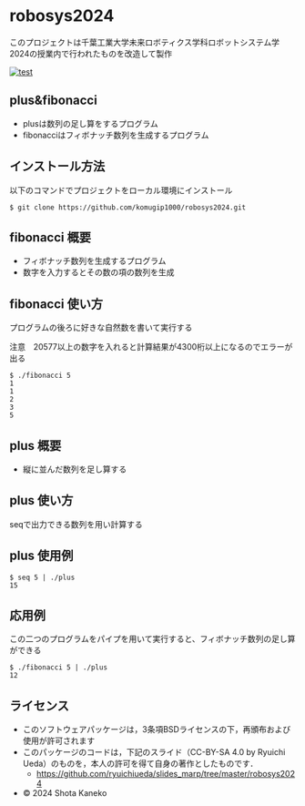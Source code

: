 # robosys2024

このプロジェクトは千葉工業大学未来ロボティクス学科ロボットシステム学2024の授業内で行われたものを改造して製作

[![test](https://github.com/komugip1000/robosys2024/actions/workflows/test.yml/badge.svg)](https://github.com/komugip1000/robosys2024/actions/workflows/test.yml)


## plus&fibonacci

- plusは数列の足し算をするプログラム
- fibonacciはフィボナッチ数列を生成するプログラム


## インストール方法

以下のコマンドでプロジェクトをローカル環境にインストール
```
$ git clone https://github.com/komugip1000/robosys2024.git
```

## fibonacci 概要

- フィボナッチ数列を生成するプログラム
- 数字を入力するとその数の項の数列を生成


## fibonacci 使い方

プログラムの後ろに好きな自然数を書いて実行する

注意　20577以上の数字を入れると計算結果が4300桁以上になるのでエラーが出る

```
$ ./fibonacci 5
1
1
2
3
5
```

## plus 概要

- 縦に並んだ数列を足し算する

 
## plus 使い方

seqで出力できる数列を用い計算する


## plus 使用例
```
$ seq 5 | ./plus
15
```

## 応用例

この二つのプログラムをパイプを用いて実行すると、フィボナッチ数列の足し算ができる
```
$ ./fibonacci 5 | ./plus
12
```

## ライセンス
- このソフトウェアパッケージは，3条項BSDライセンスの下，再頒布および使用が許可されます
- このパッケージのコードは，下記のスライド（CC-BY-SA 4.0 by Ryuichi Ueda）のものを，本人の許可を得て自身の著作としたものです．
  - https://github.com/ryuichiueda/slides_marp/tree/master/robosys2024
- © 2024 Shota Kaneko
